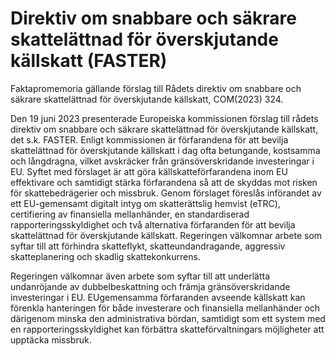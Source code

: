 # Direktiv om snabbare och säkrare skattelättnad för överskjutande källskatt (FASTER)

Faktapromemoria gällande förslag till Rådets direktiv om snabbare och säkrare skattelättnad för överskjutande källskatt, COM(2023) 324.

Den 19 juni 2023 presenterade Europeiska kommissionen förslag till rådets direktiv om snabbare och säkrare skattelättnad för överskjutande källskatt, det s.k. FASTER. Enligt kommissionen är förfarandena för att bevilja skattelättnad för överskjutande källskatt i dag ofta betungande, kostsamma och långdragna, vilket avskräcker från gränsöverskridande investeringar i EU. Syftet med förslaget är att göra källskatteförfarandena inom EU effektivare och samtidigt stärka förfarandena så att de skyddas mot risken för skattebedrägerier och missbruk. Genom förslaget föreslås införandet av ett EU-gemensamt digitalt intyg om skatterättslig hemvist (eTRC), certifiering av finansiella mellanhänder, en standardiserad rapporteringsskyldighet och två alternativa förfaranden för att bevilja skattelättnad för överskjutande källskatt. Regeringen välkomnar arbete som syftar till att förhindra skatteflykt, skatteundandragande, aggressiv skatteplanering och skadlig skattekonkurrens.

Regeringen välkomnar även arbete som syftar till att underlätta undanröjande av dubbelbeskattning och främja gränsöverskridande investeringar i EU. EUgemensamma förfaranden avseende källskatt kan förenkla hanteringen för både investerare och finansiella mellanhänder och därigenom minska den administrativa bördan, samtidigt som ett system med en rapporteringsskyldighet kan förbättra skatteförvaltningars möjligheter att upptäcka missbruk.
